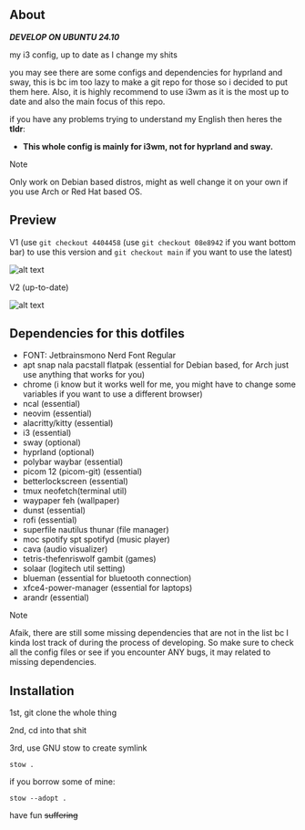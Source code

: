 ## About

___DEVELOP ON UBUNTU 24.10___

my i3 config, up to date as I change my shits

you may see there are some configs and dependencies for hyprland and sway, this is bc im too lazy to make a git repo for those so i decided to put them here. Also, it is highly recommend to use i3wm as it is the most up to date and also the main focus of this repo.

if you have any problems trying to understand my English then heres the **tldr**: 
- **This whole config is mainly for i3wm, not for hyprland and sway.**

> [!NOTE]
> Only work on Debian based distros, might as well change it on your own if you use Arch or Red Hat based OS.

## Preview
V1 (use ```git checkout 4404458``` (use ```git checkout 08e8942``` if you want bottom bar) to use this version and ```git checkout main``` if you want to use the latest)

![alt text](https://github.com/Xgameisdabest/my-i3-config-dotfiles/blob/main/preview_img/preview.jpg?raw=true)

V2 (up-to-date)

![alt text](https://github.com/Xgameisdabest/my-i3-config-dotfiles/blob/main/preview_img/preview_2.jpg?raw=true)

## Dependencies for this dotfiles
- FONT: Jetbrainsmono Nerd Font Regular
- apt snap nala pacstall flatpak (essential for Debian based, for Arch just use anything that works for you)
- chrome (i know but it works well for me, you might have to change some variables if you want to use a different browser)
- ncal (essential)
- neovim (essential)
- alacritty/kitty (essential)
- i3 (essential)
- sway (optional)
- hyprland (optional)
- polybar waybar (essential)
- picom 12 (picom-git) (essential)
- betterlockscreen (essential)
- tmux neofetch(terminal util)
- waypaper feh (wallpaper)
- dunst (essential)
- rofi (essential)
- superfile nautilus thunar (file manager)
- moc spotify spt spotifyd (music player)
- cava (audio visualizer)
- tetris-thefenriswolf gambit (games)
- solaar (logitech util setting)
- blueman (essential for bluetooth connection)
- xfce4-power-manager (essential for laptops)
- arandr (essential)

> [!NOTE]
> Afaik, there are still some missing dependencies that are not in the list bc I kinda lost track of during the process of developing. So make sure to check all the config files or see if you encounter ANY bugs, it may related to missing dependencies.

## Installation

1st, git clone the whole thing

2nd, cd into that shit

3rd, use GNU stow to create symlink

``````
stow .
``````
if you borrow some of mine:
``````
stow --adopt .
``````
have fun ~~suffering~~

